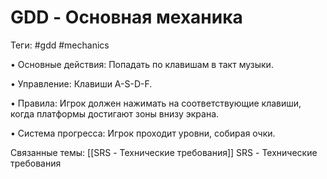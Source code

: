 # GDD - Основная механика
Теги: #gdd #mechanics

• Основные действия: Попадать по клавишам в такт музыки.

• Управление: Клавиши A-S-D-F.

• Правила: Игрок должен нажимать на соответствующие клавиши, когда платформы достигают зоны внизу экрана.

• Система прогресса: Игрок проходит уровни, собирая очки.

Связанные темы:
[[SRS - Технические требования]] SRS - Технические требования